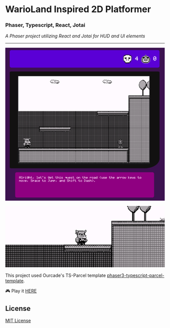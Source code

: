 # WarioLand Inspired 2D Platformer
### Phaser, Typescript, React, Jotai

<i> 
A Phaser project utilizing React and Jotai for HUD and UI elements 
</i>


* * *
![game stillshot](https://github.com/joshuahamlet/phaser-wario-like-platformer/blob/main/readme/WarioLike.png)

![game footage](https://github.com/joshuahamlet/phaser-wario-like-platformer/blob/main/readme/WarioLike.gif)


This project used Ourcade's TS-Parcel template [phaser3-typescript-parcel-template](https://github.com/ourcade/phaser3-typescript-parcel-template).

:video_game: Play it [HERE](https://wariolikeplatformer.web.app/)

## License

[MIT License](https://github.com/joshuahamlet/phaser-wario-like-platformer/blob/main/LICENSE)
